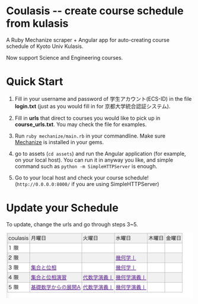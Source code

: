 # Coulasis -- create course schedule from kulasis

A Ruby Mechanize scraper + Angular app for auto-creating course schedule of Kyoto Univ Kulasis. 

Now support Science and Engineering courses.

# Quick Start

1. Fill in your username and password of 学生アカウント(ECS-ID) in the file **login.txt** (just as you would fill in for 京都大学統合認証システム).

2. Fill in **urls** that direct to courses you would like to pick up in **course\_urls.txt**. You may check the file for examples.

3. Run `ruby mechanize/main.rb` in your commandline. Make sure [Mechanize](https://rubygems.org/gems/mechanize/versions/2.7.5) is installed in your gems. 

4. go to assets (`cd assets`) and run the Angular application (for example, on your local host). You can run it in anyway you like, and simple command such as `python -m SimpleHTTPServer` is enough.

5. Go to your local host and check your course schedule! (`http://0.0.0.0:8000/` if you are using SimpleHTTPServer)

# Update your Schedule

To update, change the urls and go through steps 3~5.

![Schedule Sample](https://raw.githubusercontent.com/hanezu/coulasis/master/img/example_course_schedule.jpeg)
